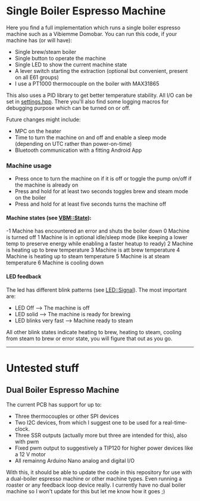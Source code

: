 # Single Boiler Espresso Machine

Here you find a full implementation which runs a single boiler espresso machine such as a Vibiemme Domobar. You can run this code, if your machine has (or will have):
- Single brew/steam boiler
- Single button to operate the machine
- Single LED to show the current machine state
- A lever switch starting the extraction (optional but convenient, present on all E61 groups)
- I use a PT1000 thermocouple on the boiler with MAX31865

This also uses a PID library to get better temperature stability. All I/O can be set in [settings.hpp](VBM/VBM/settings.hpp). There you'll also find some logging macros for debugging purpose which can be turned on or off.

Future changes might include:
+ MPC on the heater
+ Time to turn the machine on and off and enable a sleep mode (depending on UTC rather than power-on-time)
+ Bluetooth communication with a fitting Android App

### Machine usage
- Press once to turn the machine on if it is off or toggle the pump on/off if the machine is already on
- Press and hold for at least two seconds toggles brew and steam mode on the boiler
- Press and hold for at least five seconds turns the machine off

#### Machine states (see [VBM::State](VBM/VBM/vbm.hpp)):
-1 Machine has encountered an error and shuts the boiler down
0 Machine is turned off
1 Machine is in optional idle/sleep mode (like keeping a lower temp to preserve energy while enabling a faster heatup to ready)
2 Machine is heating up to brew temperature
3 Machine is att brew temperature
4 Machine is heating up to steam temperature
5 Machine is at steam temperature
6 Machine is cooling down

#### LED feedback
The led has different blink patterns (see [LED::Signal](VBM/VBM/led.hpp)). The most important are:
- LED Off --> The machine is off
- LED solid --> The machine is ready for brewing
- LED blinks very fast --> Machine ready to steam

All other blink states indicate heating to brew, heating to steam, cooling from steam to brew or error state, you will figure that out as you go.


-----
# Untested stuff


## Dual Boiler Espresso Machine
The current PCB has support for up to:
- Three thermocouples or other SPI devices
- Two I2C devices, from which I suggest one to be used for a real-time-clock.
- Three SSR outputs (actually more but three are intended for this), also with pwm
- Fixed pwm output to suggestively a TIP120 for higher power devices like a 12 V motor
- All remainng Arduino Nano analog and digital I/O

With this, it should be able to update the code in this repository for use with a dual-boiler espresso machine or other machine types. Even running a roaster or any feedback loop device really. I currently have no dual boiler machine so I won't update for this but let me know how it goes ;)
